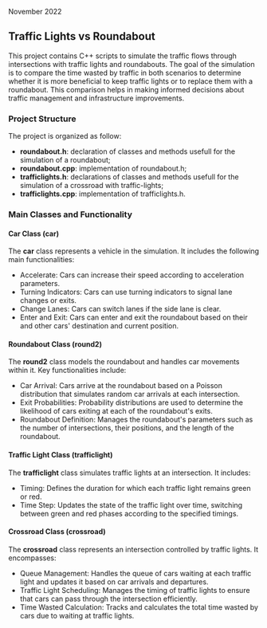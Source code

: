 November 2022

## Traffic Lights vs Roundabout
This project contains C++ scripts to simulate the traffic flows through intersections with traffic lights and roundabouts. 
The goal of the simulation is to compare the time wasted by traffic in both scenarios to determine whether it is more beneficial to keep traffic lights or to replace them with a roundabout. This comparison helps in making informed decisions about traffic management and infrastructure improvements.

### Project Structure
The project is organized as follow:
- **roundabout.h**: declaration of classes and methods usefull for the simulation of a roundabout;
- **roundabout.cpp**: implementation of roundabout.h;
- **trafficlights.h**: declarations of classes and methods usefull for the simulation of a crossroad with traffic-lights;
- **trafficlights.cpp**: implementation of trafficlights.h.

### Main Classes and Functionality

#### Car Class (car)
The **car** class represents a vehicle in the simulation. It includes the following main functionalities:
- Accelerate: Cars can increase their speed according to acceleration parameters.
- Turning Indicators: Cars can use turning indicators to signal lane changes or exits.
- Change Lanes: Cars can switch lanes if the side lane is clear.
- Enter and Exit: Cars can enter and exit the roundabout based on their and other cars' destination and current position.

#### Roundabout Class (round2)
The **round2** class models the roundabout and handles car movements within it. Key functionalities include:
- Car Arrival: Cars arrive at the roundabout based on a Poisson distribution that simulates random car arrivals at each intersection.
- Exit Probabilities: Probability distributions are used to determine the likelihood of cars exiting at each of the roundabout's exits.
- Roundabout Definition: Manages the roundabout's parameters such as the number of intersections, their positions, and the length of the roundabout.

#### Traffic Light Class (trafficlight)
The **trafficlight** class simulates traffic lights at an intersection. It includes:
- Timing: Defines the duration for which each traffic light remains green or red.
- Time Step: Updates the state of the traffic light over time, switching between green and red phases according to the specified timings.

#### Crossroad Class (crossroad)
The **crossroad** class represents an intersection controlled by traffic lights. It encompasses:
- Queue Management: Handles the queue of cars waiting at each traffic light and updates it based on car arrivals and departures.
- Traffic Light Scheduling: Manages the timing of traffic lights to ensure that cars can pass through the intersection efficiently.
- Time Wasted Calculation: Tracks and calculates the total time wasted by cars due to waiting at traffic lights.


